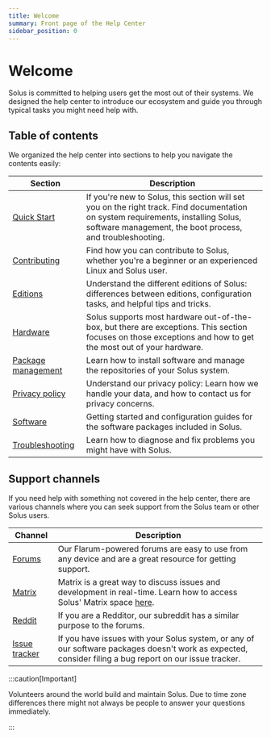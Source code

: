 ```yaml
---
title: Welcome
summary: Front page of the Help Center
sidebar_position: 0
---
```


# Welcome

Solus is committed to helping users get the most out of their systems. We designed the help center to introduce our ecosystem and guide you through typical tasks you might need help with.

## Table of contents

We organized the help center into sections to help you navigate the contents easily:

| Section                                                  | Description                                                                                                                                                               |
| -------------------------------------------------------- | ------------------------------------------------------------------------------------------------------------------------------------------------------------------------- |
| [Quick Start](/docs/category/quick-start)                | If you're new to Solus, this section will set you on the right track. Find documentation on system requirements, installing Solus, software management, the boot process, and troubleshooting. |
| [Contributing](/docs/category/contributing)              | Find how you can contribute to Solus, whether you're a beginner or an experienced Linux and Solus user.                                                                   |
| [Editions](/docs/user/editions/)                         | Understand the different editions of Solus: differences between editions, configuration tasks, and helpful tips and tricks.                                               |
| [Hardware](/docs/user/hardware/)                         | Solus supports most hardware out-of-the-box, but there are exceptions. This section focuses on those exceptions and how to get the most out of your hardware.             |
| [Package management](/docs/category/package-management/) | Learn how to install software and manage the repositories of your Solus system.                                                                                           |
| [Privacy policy](/docs/user/privacy.md)                  | Understand our privacy policy: Learn how we handle your data, and how to contact us for privacy concerns.                                                                 |
| [Software](/docs/category/software/)                     | Getting started and configuration guides for the software packages included in Solus.                                                                                     |
| [Troubleshooting](/docs/user/troubleshooting/)           | Learn how to diagnose and fix problems you might have with Solus.                                                                                                         |

## Support channels

If you need help with something not covered in the help center, there are various channels where you can seek support from the Solus team or other Solus users.

| Channel                                         | Description                                                                                                                                                                    |
| ----------------------------------------------- | ------------------------------------------------------------------------------------------------------------------------------------------------------------------------------ |
| [Forums](https://discuss.getsol.us)             | Our Flarum-powered forums are easy to use from any device and are a great resource for getting support.                                                                        |
| [Matrix](https://matrix.to/#/#solus:matrix.org) | Matrix is a great way to discuss issues and development in real-time. Learn how to access Solus' Matrix space [here](/docs/user/contributing/getting-involved.md#matrix-chat). |
| [Reddit](https://www.reddit.com/r/SolusProject) | If you are a Redditor, our subreddit has a similar purpose to the forums.                                                                                                      |
| [Issue tracker](https://issues.getsol.us)       | If you have issues with your Solus system, or any of our software packages doesn't work as expected, consider filing a bug report on our issue tracker.                        |

:::caution[Important]

Volunteers around the world build and maintain Solus. Due to time zone differences there might not always be people to answer your questions immediately.

:::
